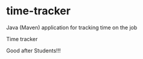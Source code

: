 # time-tracker
Java (Maven) application for tracking time on the job

Time tracker

Good after Students!!!
